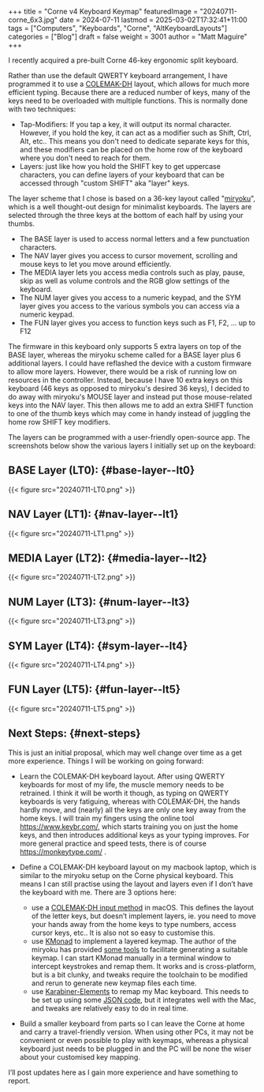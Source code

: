 +++
title = "Corne v4 Keyboard Keymap"
featuredImage = "20240711-corne_6x3.jpg"
date = 2024-07-11
lastmod = 2025-03-02T17:32:41+11:00
tags = ["Computers", "Keyboards", "Corne", "AltKeyboardLayouts"]
categories = ["Blog"]
draft = false
weight = 3001
author = "Matt Maguire"
+++

I recently acquired a pre-built Corne 46-key ergonomic split keyboard.

Rather than use the default QWERTY keyboard arrangement, I have programmed it to use a [COLEMAK-DH](https://colemakmods.github.io/mod-dh/) layout, which allows for much more efficient typing. Because there are a reduced number of keys, many of the keys need to be overloaded with multiple functions. This is normally done with two techniques:

-   Tap-Modifiers: If you tap a key, it will output its normal character. However, if you hold the key, it can act as a modifier such as Shift, Ctrl, Alt, etc.. This means you don't need to dedicate separate keys for this, and these modifiers can be placed on the home row of the keyboard where you don't need to reach for them.
-   Layers: just like how you hold the SHIFT key to get uppercase characters, you can define layers of your keyboard that can be accessed through "custom SHIFT" aka "layer" keys.

The layer scheme that I chose is based on a 36-key layout called "[miryoku](https://github.com/manna-harbour/miryoku)", which is a well thought-out design for minimalist keyboards. The layers are selected through the three keys at the bottom of each half by using your thumbs.

-   The BASE layer is used to access normal letters and a few punctuation characters.
-   The NAV layer gives you access to cursor movement, scrolling and mouse keys to let you move around efficiently.
-   The MEDIA layer lets you access media controls such as play, pause, skip as well as volume controls and the RGB glow settings of the keyboard.
-   The NUM layer gives you access to a numeric keypad, and the SYM layer gives you access to the various symbols you can access via a numeric keypad.
-   The FUN layer gives you access to function keys such as F1, F2, ... up to F12

The firmware in this keyboard only supports 5 extra layers on top of the BASE layer, whereas the miryoku scheme called for a BASE layer plus 6 additional layers. I could have reflashed the device with a custom firmware to allow more layers. However, there would be a risk of running low on resources in the controller. Instead, because I have 10 extra keys on this keyboard (46 keys as opposed to miryoku's desired 36 keys), I decided to do away with miryoku's MOUSE layer and instead put those mouse-related keys into the NAV layer. This then allows me to add an extra SHIFT function to one of the thumb keys which may come in handy instead of juggling the home row SHIFT key modifiers.

The layers can be programmed with a user-friendly open-source app. The screenshots below show the various layers I initially set up on the keyboard:


## BASE Layer (LT0): {#base-layer--lt0}

{{< figure src="20240711-LT0.png" >}}


## NAV Layer (LT1): {#nav-layer--lt1}

{{< figure src="20240711-LT1.png" >}}


## MEDIA Layer (LT2): {#media-layer--lt2}

{{< figure src="20240711-LT2.png" >}}


## NUM Layer (LT3): {#num-layer--lt3}

{{< figure src="20240711-LT3.png" >}}


## SYM Layer (LT4): {#sym-layer--lt4}

{{< figure src="20240711-LT4.png" >}}


## FUN Layer (LT5): {#fun-layer--lt5}

{{< figure src="20240711-LT5.png" >}}


## Next Steps: {#next-steps}

This is just an initial proposal, which may well change over time as a get more experience. Things I will be working on going forward:

-   Learn the COLEMAK-DH keyboard layout. After using QWERTY keyboards for most of my life, the muscle memory needs to be retrained. I think it will be worth it though, as typing on QWERTY keyboards is very fatiguing, whereas with COLEMAK-DH, the hands hardly move, and (nearly) all the keys are only one key away from the home keys. I will train my fingers using the online tool <https://www.keybr.com/>, which starts training you on just the home keys, and then introduces additional keys as your typing improves. For more general practice and speed tests, there is of course <https://monkeytype.com/> .
-   Define a COLEMAK-DH keyboard layout on my macbook laptop, which is similar to the miryoku setup on the Corne physical keyboard. This means I can still practise using the layout and layers even if I don’t have the keyboard with me. There are 3 options here:
    -   use a [COLEMAK-DH input method](https://github.com/ColemakMods/mod-dh) in macOS. This defines the layout of the letter keys, but doesn’t implement layers, ie. you need to move your hands away from the home keys to type numbers, access cursor keys, etc.. It is also not so easy to customise this.
    -   use [KMonad](https://github.com/kmonad/kmonad) to implement a layered keymap. The author of the miryoku has provided [some tools](https://github.com/manna-harbour/miryoku_kmonad) to facilitate generating a suitable keymap. I can start KMonad manually in a terminal window to intercept keystrokes and remap them. It works and is cross-platform, but is a bit clunky, and tweaks require the toolchain to be modified and rerun to generate new keymap files each time.
    -   use [Karabiner-Elements](https://karabiner-elements.pqrs.org/) to remap my Mac keyboard. This needs to be set up using some [JSON code](https://karabiner-elements.pqrs.org/docs/json/), but it integrates well with the Mac, and tweaks are relatively easy to do in real time.

-   Build a smaller keyboard from parts so I can leave the Corne at home and carry a travel-friendly version. When using other PCs, it may not be convenient or even possible to play with keymaps, whereas a physical keyboard just needs to be plugged in and the PC will be none the wiser about your customised key mapping.

I’ll post updates here as I gain more experience and have something to report.
